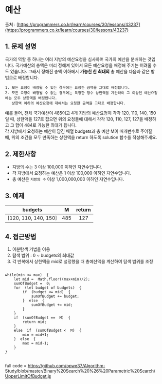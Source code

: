 
예산
=========
출처 : [https://programmers.co.kr/learn/courses/30/lessons/43237](https://programmers.co.kr/learn/courses/30/lessons/43237)

## 1. 문제 설명


국가의 역할 중 하나는 여러 지방의 예산요청을 심사하여 국가의 예산을 분배하는 것입니다. 국가예산의 총액은 미리 정해져 있어서 모든 예산요청을 배정해 주기는 어려울 수도 있습니다. 그래서 정해진 총액 이하에서  **가능한 한 최대의**  총 예산을 다음과 같은 방법으로 배정합니다.

```
1. 모든 요청이 배정될 수 있는 경우에는 요청한 금액을 그대로 배정합니다.
2. 모든 요청이 배정될 수 없는 경우에는 특정한 정수 상한액을 계산하여 그 이상인 예산요청에는 모두 상한액을 배정합니다. 
   상한액 이하의 예산요청에 대해서는 요청한 금액을 그대로 배정합니다. 
```

예를 들어, 전체 국가예산이 485이고 4개 지방의 예산요청이 각각 120, 110, 140, 150일 때, 상한액을 127로 잡으면 위의 요청들에 대해서 각각 120, 110, 127, 127을 배정하고 그 합이 484로 가능한 최대가 됩니다.  
각 지방에서 요청하는 예산이 담긴 배열 budgets과 총 예산 M이 매개변수로 주어질 때, 위의 조건을 모두 만족하는 상한액을 return 하도록 solution 함수를 작성해주세요.

## 2. 제한사항

* 지방의 수는 3 이상 100,000 이하인 자연수입니다.
*  각 지방에서 요청하는 예산은 1 이상 100,000 이하인 자연수입니다.
*  총 예산은  `지방의 수`  이상 1,000,000,000 이하인 자연수입니다.

## 3. 예제
|budgets|M|return|
|:------:|:------:|:------:|
|[120, 110, 140, 150]|485|127|

## 4. 접근방법

1. 이분탐색 기법을 이용
2. 탐색 범위 : 0 ~ budgets의 최대값
3. 각 반복에서 상한액을 mid로 설정했을 때 총예산액을 계산하여 탐색 범위를 조정

<pre>
<code>
while(min <= max)  {
	let mid =  Math.floor((max+min)/2);
	sumOfBudget =  0;
	for  (let budget of budgets)  {
		if  (budget <= mid)  {
			sumOfBudget += budget;
		}  else  {
			sumOfBudget += mid;
		}
	}
	if  (sumOfBudget ==  M)  {
		return mid;
	}
	else  if  (sumOfBudget <  M)  {
		min = mid+1;
	}  else  {
		max = mid-1;
	}
}
</code>
</pre>
full code = https://github.com/opwe37/Algorithm-Study/blob/master/Binary%20Search%20%26%20Parametric%20Search/UpperLimitOfBudget.js
